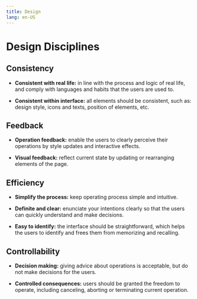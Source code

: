 ```yaml
---
title: Design
lang: en-US
---
```


# Design Disciplines

<design-guide />

## Consistency

- **Consistent with real life:** in line with the process and logic of real life,
  and comply with languages and habits that the users are used to.

- **Consistent within interface:** all elements should be consistent, such as:
  design style, icons and texts, position of elements, etc.

## Feedback

- **Operation feedback:** enable the users to clearly perceive their operations
  by style updates and interactive effects.

- **Visual feedback:** reflect current state by updating or
  rearranging elements of the page.

## Efficiency

- **Simplify the process:** keep operating process simple and intuitive.

- **Definite and clear:** enunciate your intentions clearly so
  that the users can quickly understand and make decisions.

- **Easy to identify:** the interface should be straightforward,
  which helps the users to identify and frees them from memorizing and recalling.

## Controllability

- **Decision making:** giving advice about operations is acceptable, but do not
  make decisions for the users.

- **Controlled consequences:** users should be granted the freedom to operate,
  including canceling, aborting or terminating current operation.
